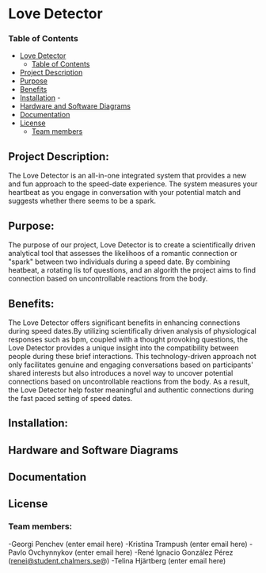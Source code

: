 # Love Detector

### Table of Contents
- [Love Detector](#love-detector)
    - [Table of Contents](#table-of-contents)
- [Project Description](#project-description)
- [Purpose](#purpose)
- [Benefits](#benefits)
- [Installation](#installation)
    -[]()
- [Hardware and Software Diagrams](LovedetectorDiagram4.0-Page-1.drawio.png)  
- [Documentation](#documentation)
- [License](LICENSE)
    - [Team members](#team-members)

## Project Description:
The Love Detector is an all-in-one integrated system that provides a new and fun approach to the speed-date experience. The system measures your heartbeat as you engage in conversation with your potential match and suggests whether there seems to be a spark. 

## Purpose:
The purpose of our project, Love Detector is to create a scientifically driven analytical tool that assesses the likelihoos of a romantic connection or "spark" between two individuals during a speed date. By combining heatbeat, a rotating lis tof questions, and an algorith the project aims to find connection based on uncontrollable reactions from the body.

## Benefits:
The Love Detector offers significant benefits in enhancing connections during speed dates.By utilizing scientifically driven analysis of physiological responses such as bpm, coupled with a thought provoking questions, the Love Detector provides a unique insight into the compatibility between people during these brief interactions. This technology-driven approach not only facilitates genuine and engaging conversations based on participants' shared interests but also introduces a novel way to uncover potential connections based on uncontrollable reactions from the body. As a result, the Love Detector help foster meaningful and authentic connections during the fast paced setting of speed dates.

## Installation:


## Hardware and Software Diagrams

## Documentation

## License

### Team members:
-Georgi Penchev (enter email here)
-Kristina Trampush (enter email here)
-Pavlo Ovchynnykov (enter email here)
-René Ignacio González Pérez (renei@student.chalmers.se@)
-Telina Hjärtberg (enter email here)